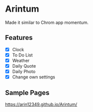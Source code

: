# Arintum
Made it similar to Chrom app momentum.

## Features

- [x] Clock
- [x] To Do List
- [x] Weather
- [x] Daily Quote
- [x] Daily Photo
- [x] Change own settings

## Sample Pages

https://arin12349.github.io/Arintum/
